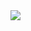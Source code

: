 <img src="[https://capsule-render.vercel.app/api?type=wave&color=auto&height=300&section=header&text=capsule%20render&fontSize=90](https://capsule-render.vercel.app/api?type=waving&height=300&color=gradient&text=Welcome%20to%20Wonjoon's%20github&section=header&reversal=true&textBg=false&fontSize=55&fontAlign=50)https://capsule-render.vercel.app/api?type=waving&height=300&color=gradient&text=Welcome%20to%20Wonjoon's%20github&section=header&reversal=true&textBg=false&fontSize=55&fontAlign=50" />
